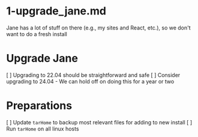 
# 1-upgrade_jane.md

Jane has a lot of stuff on there (e.g., my sites and React, etc.), so we don't want to do a fresh install


# Upgrade Jane

[ ] Upgrading to 22.04 should be straightforward and safe
[ ] Consider upgrading to 24.04
    - We can hold off on doing this for a year or two


# Preparations

[ ] Update `tarHome` to backup most relevant files for adding to new install
[ ] Run `tarHome` on all linux hosts

